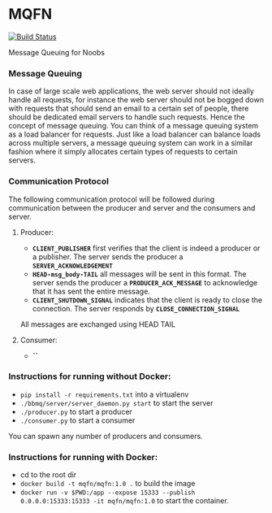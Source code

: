 # MQFN

[![Build Status](https://travis-ci.org/MQFN/MQFN.svg?branch=master)](https://travis-ci.org/MQFN/MQFN)

Message Queuing for Noobs

### Message Queuing

In case of large scale web applications, the web server should not ideally handle all requests, for instance the web server should not be bogged down with requests that should send an email to a certain set of people, there should be dedicated email servers to handle such requests. Hence the concept of message queuing. You can think of a message queuing system as a load balancer for requests. Just like a load balancer can balance loads across multiple servers, a message queuing system can work in a similar fashion where it simply allocates certain types of requests to certain servers. 

### Communication Protocol

The following communication protocol will be followed during communication between the producer and server and the consumers and server.

1. Producer: 
    - **`CLIENT_PUBLISHER`** first verifies that the client is indeed a producer or a
     publisher. The server sends the producer a **`SERVER_ACKNOWLEDGEMENT`**
    - **`HEAD-msg_body-TAIL`** all messages will be sent in this format. The server sends the
     producer a **`PRODUCER_ACK_MESSAGE`** to acknowledge that it has sent the entire message.
    - **`CLIENT_SHUTDOWN_SIGNAL`** indicates that the client is ready to close the 
    connection. The server responds by **`CLOSE_CONNECTION_SIGNAL`**
    
    All messages are exchanged using HEAD <msg> TAIL 
    
2. Consumer:
    - **``** 

### Instructions for running without Docker:
- `pip install -r requirements.txt` into a virtualenv
- `./bbmq/server/server_daemon.py start` to start the server
- `./producer.py` to start a producer
- `./consumer.py` to start a consumer

You can spawn any number of producers and consumers.

### Instructions for running with Docker:
- cd to the root dir
- `docker build -t mqfn/mqfn:1.0 .` to build the image
- `docker run -v $PWD:/app --expose 15333 --publish 0.0.0.0:15333:15333 -it mqfn/mqfn:1.0` to
 start the container. 

